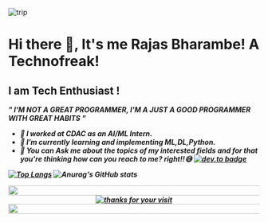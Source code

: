 ![trip](https://user-images.githubusercontent.com/89535670/178936044-51542935-49d3-49a3-8dba-72c29cd49fde.jpg)
# Hi there 👋, It's me Rajas Bharambe! A Technofreak!
 ## I am Tech Enthusiast !
<i><b>" I'M NOT A GREAT PROGRAMMER, 
I'M A JUST A GOOD PROGRAMMER WITH GREAT HABITS "<b><i>
- 🔭 I worked at CDAC as an AI/ML Intern.
- 🌱 I’m currently learning and implementing ML,DL,Python.
-    💬 You can Ask me about the topics of my interested fields and for that you're thinking how can you reach to me? right!!😅
   [![dev.to badge](https://img.shields.io/badge/linkedin-RajasBharambe-blue)](https://www.linkedin.com/in/rajas-bharambe-0b8a87208/)


 <!--
<h3 align="left"> Languages and Tools:  </h3>
<p align="left">
<a href="#" target="_blank"> <img src="https://raw.githubusercontent.com/devicons/devicon/master/icons/cplusplus/cplusplus-original.svg" alt="cplusplus" width="40" height="40"/> </a> 
 <a href="#" target="_blank"> <img src="https://raw.githubusercontent.com/devicons/devicon/master/icons/c/c-original.svg" alt="c" width="40" height="40"/> </a> 
 <a href="#" target="_blank"> <img src="https://www.vectorlogo.zone/logos/google_cloud/google_cloud-icon.svg" alt="gcp" width="40" height="40"/> </a> 
 <a href="#" target="_blank"> <img src="https://www.vectorlogo.zone/logos/git-scm/git-scm-icon.svg" alt="git" width="40" height="40"/> </a> 
 <a href="#" target="_blank"> <img src="https://www.vectorlogo.zone/logos/python/python-icon.svg" width="40" height="40"/> </a>
 <a href="#" target="_blank"> <img src="https://www.vectorlogo.zone/logos/pytorch/pytorch-icon.svg" width="40" height="40"/> </a>
 <a href="#" target="_blank"> <img src="https://raw.githubusercontent.com/devicons/devicon/master/icons/html5/html5-original-wordmark.svg" alt="html5" width="40" height="40"/> </a>
 <a href="#" target="_blank"> <img src="https://raw.githubusercontent.com/devicons/devicon/master/icons/css3/css3-original-wordmark.svg" alt="css3" width="40" height="40"/> </a> 
-->

[![Top Langs](https://github-readme-stats.vercel.app/api/top-langs/?username=RajasBharambe&layout=compact&theme=github_dark)](https://github.com/anuraghazra/github-readme-stats)         ![Anurag's GitHub stats](https://github-readme-stats.vercel.app/api?username=RajasBharambe&show_icons=true&theme=github_dark)

<img src="https://i.imgur.com/dBaSKWF.gif" height="20" width="1000"> 
<div align="center">
    <a href="https://git.io/typing-svg">
        <img alt="thanks for your visit" src="https://readme-typing-svg.herokuapp.com?font=Roboto+Slab&color=%237E3ACE&size=24&center=true&vCenter=true&width=300&lines=Thanks+for+your+visit!" >
    </a>
</div>
<img src="https://i.imgur.com/dBaSKWF.gif" height="20" width="1000"> 
